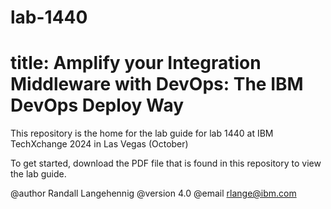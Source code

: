 # lab-1440
# title: Amplify your Integration Middleware with DevOps: The IBM DevOps Deploy Way

This repository is the home for the lab guide for lab 1440 at IBM TechXchange 2024 in Las Vegas (October)

To get started, download the PDF file that is found in this repository to view the lab guide.

@author Randall Langehennig
@version 4.0
@email rlange@ibm.com
